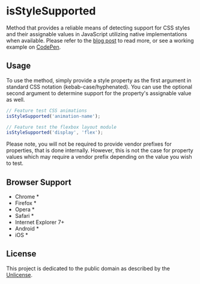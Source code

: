 # isStyleSupported

Method that provides a reliable means of detecting support for CSS styles and their assignable values in JavaScript utilizing native implementations when available. Please refer to the [blog post](http://www.ryanmorr.com/detecting-css-style-support) to read more, or see a working example on [CodePen](http://codepen.io/ryanmorr/pen/emvKbb).

## Usage

To use the method, simply provide a style property as the first argument in standard CSS notation (kebab-case/hyphenated). You can use the optional second argument to determine support for the property's assignable value as well. 

```javascript
// Feature test CSS animations
isStyleSupported('animation-name');

// Feature test the flexbox layout module
isStyleSupported('display', 'flex');
```

Please note, you will not be required to provide vendor prefixes for properties, that is done internally. However, this is not the case for property values which may require a vendor prefix depending on the value you wish to test.

## Browser Support

* Chrome *
* Firefox *
* Opera *
* Safari *
* Internet Explorer 7+
* Android *
* iOS *

## License

This project is dedicated to the public domain as described by the [Unlicense](http://unlicense.org/).
